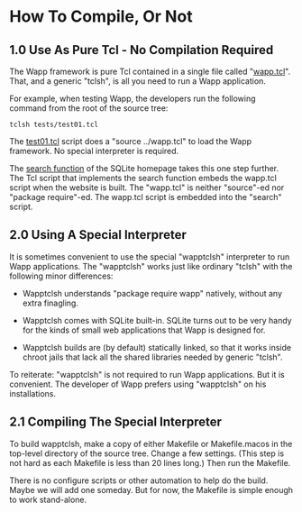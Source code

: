 How To Compile, Or Not
======================

1.0 Use As Pure Tcl - No Compilation Required
---------------------------------------------

The Wapp framework is pure Tcl contained in a single file called
"[wapp.tcl](/file/wapp.tcl)".  That, and a generic "tclsh",
is all you need to run a Wapp application.

For example, when testing Wapp, the developers run the following command from
the root of the source tree:

>
    tclsh tests/test01.tcl

The [test01.tcl](/file/tests/test01.tcl) script does a "source ../wapp.tcl" to
load the Wapp framework.  No special interpreter is required.

The [search function](https://sqlite.org/search) of the SQLite homepage takes
this one step further.  The Tcl script that implements the search function embeds
the wapp.tcl script when the website is built.  The "wapp.tcl" is neither
"source"-ed nor "package require"-ed.  The wapp.tcl script is embedded into the
"search" script.

2.0 Using A Special Interpreter
-------------------------------

It is sometimes convenient to use the special "wapptclsh" interpreter to run
Wapp applications.  The "wapptclsh" works just like ordinary "tclsh" with the
following minor differences:

  +  Wapptclsh understands "package require wapp" natively, without any extra
     finagling.

  +  Wapptclsh comes with SQLite built-in.  SQLite turns out to be very handy
     for the kinds of small web applications that Wapp  is designed for.

  +  Wapptclsh builds are (by default) statically linked, so that it works inside
     chroot jails that lack all the shared libraries needed by generic "tclsh".

To reiterate: "wapptclsh" is not required to run Wapp applications.  But it is
convenient.  The developer of Wapp prefers using "wapptclsh" on his installations.

2.1 Compiling The Special Interpreter
-------------------------------------

To build wapptclsh, make a copy of either Makefile or Makefile.macos in the
top-level directory of the source tree.  Change a few settings.  (This step is
not hard as each Makefile is less than 20 lines long.)  Then run the Makefile.

There is no configure scripts or other automation to help do the build.  Maybe
we will add one someday.  But for now, the Makefile is simple enough to work
stand-alone.

